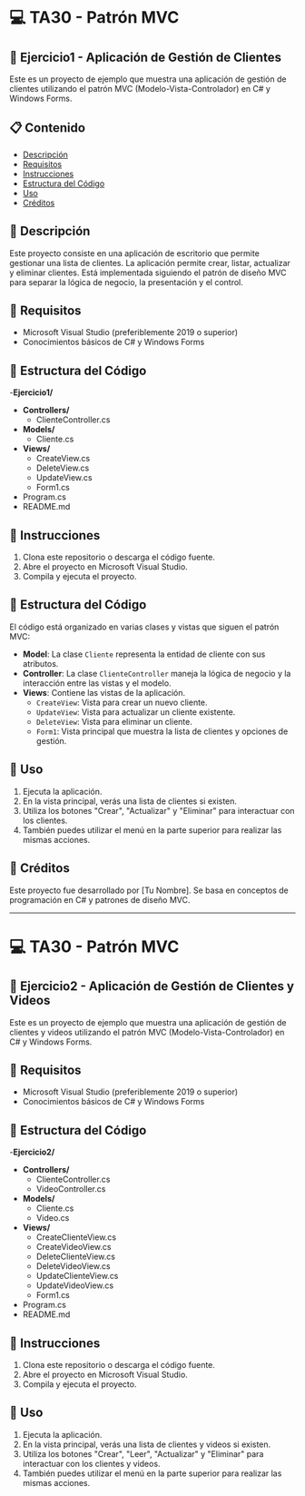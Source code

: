 ﻿# :computer: TA30 - Patrón MVC

## :page_with_curl: Ejercicio1 - Aplicación de Gestión de Clientes

Este es un proyecto de ejemplo que muestra una aplicación de gestión de clientes utilizando el patrón MVC (Modelo-Vista-Controlador) en C# y Windows Forms.

## :clipboard: Contenido

- [Descripción](#descripción)
- [Requisitos](#requisitos)
- [Instrucciones](#instrucciones)
- [Estructura del Código](#estructura-del-código)
- [Uso](#uso)
- [Créditos](#créditos)

## :page_facing_up: Descripción

Este proyecto consiste en una aplicación de escritorio que permite gestionar una lista de clientes. La aplicación permite crear, listar, actualizar y eliminar clientes. Está implementada siguiendo el patrón de diseño MVC para separar la lógica de negocio, la presentación y el control.

## :pushpin: Requisitos

- Microsoft Visual Studio (preferiblemente 2019 o superior)
- Conocimientos básicos de C# y Windows Forms

## :file_folder: Estructura del Código

-**Ejercicio1/**
- **Controllers/**
  - ClienteController.cs
- **Models/**
  - Cliente.cs
- **Views/**
  - CreateView.cs
  - DeleteView.cs
  - UpdateView.cs
  - Form1.cs
- Program.cs
- README.md


## :memo: Instrucciones

1. Clona este repositorio o descarga el código fuente.
2. Abre el proyecto en Microsoft Visual Studio.
3. Compila y ejecuta el proyecto.

## :file_folder: Estructura del Código

El código está organizado en varias clases y vistas que siguen el patrón MVC:

- **Model**: La clase `Cliente` representa la entidad de cliente con sus atributos.
- **Controller**: La clase `ClienteController` maneja la lógica de negocio y la interacción entre las vistas y el modelo.
- **Views**: Contiene las vistas de la aplicación.
  - `CreateView`: Vista para crear un nuevo cliente.
  - `UpdateView`: Vista para actualizar un cliente existente.
  - `DeleteView`: Vista para eliminar un cliente.
  - `Form1`: Vista principal que muestra la lista de clientes y opciones de gestión.

## :rocket: Uso

1. Ejecuta la aplicación.
2. En la vista principal, verás una lista de clientes si existen.
3. Utiliza los botones "Crear", "Actualizar" y "Eliminar" para interactuar con los clientes.
4. También puedes utilizar el menú en la parte superior para realizar las mismas acciones.

## :clap: Créditos

Este proyecto fue desarrollado por [Tu Nombre]. Se basa en conceptos de programación en C# y patrones de diseño MVC.

---

# :computer: TA30 - Patrón MVC

## :page_with_curl: Ejercicio2 - Aplicación de Gestión de Clientes y Videos

Este es un proyecto de ejemplo que muestra una aplicación de gestión de clientes y videos utilizando el patrón MVC (Modelo-Vista-Controlador) en C# y Windows Forms.

## :pushpin: Requisitos

- Microsoft Visual Studio (preferiblemente 2019 o superior)
- Conocimientos básicos de C# y Windows Forms

## :file_folder: Estructura del Código

-**Ejercicio2/**
- **Controllers/**
  - ClienteController.cs
  - VideoController.cs
- **Models/**
  - Cliente.cs
  - Video.cs
- **Views/**
  - CreateClienteView.cs
  - CreateVideoView.cs
  - DeleteClienteView.cs
  - DeleteVideoView.cs
  - UpdateClienteView.cs
  - UpdateVideoView.cs
  - Form1.cs
- Program.cs
- README.md


## :memo: Instrucciones

1. Clona este repositorio o descarga el código fuente.
2. Abre el proyecto en Microsoft Visual Studio.
3. Compila y ejecuta el proyecto.

## :rocket: Uso

1. Ejecuta la aplicación.
2. En la vista principal, verás una lista de clientes y videos si existen.
3. Utiliza los botones "Crear", "Leer", "Actualizar" y "Eliminar" para interactuar con los clientes y videos.
4. También puedes utilizar el menú en la parte superior para realizar las mismas acciones.
